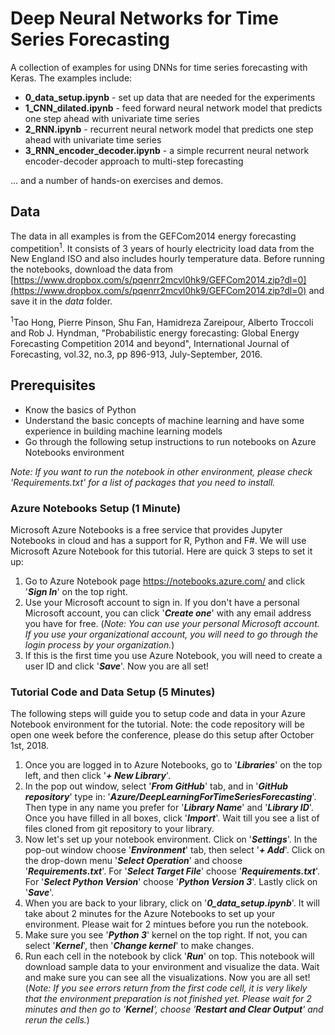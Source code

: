 # Deep Neural Networks for Time Series Forecasting

A collection of examples for using DNNs for time series forecasting with Keras. The examples include:

- **0_data_setup.ipynb** - set up data that are needed for the experiments
- **1_CNN_dilated.ipynb** - feed forward neural network model that predicts one step ahead with univariate time series
- **2_RNN.ipynb** - recurrent neural network model that predicts one step ahead with univariate time series
- **3_RNN_encoder_decoder.ipynb** - a simple recurrent neural network encoder-decoder approach to multi-step forecasting

... and a number of hands-on exercises and demos.


## Data

The data in all examples is from the GEFCom2014 energy forecasting competition<sup>1</sup>. It consists of 3 years of hourly electricity load data from the New England ISO and also includes hourly temperature data. Before running the notebooks, download the data from [https://www.dropbox.com/s/pqenrr2mcvl0hk9/GEFCom2014.zip?dl=0](https://www.dropbox.com/s/pqenrr2mcvl0hk9/GEFCom2014.zip?dl=0) and save it in the *data* folder.

<sup>1</sup>Tao Hong, Pierre Pinson, Shu Fan, Hamidreza Zareipour, Alberto Troccoli and Rob J. Hyndman, "Probabilistic energy forecasting: Global Energy Forecasting Competition 2014 and beyond", International Journal of Forecasting, vol.32, no.3, pp 896-913, July-September, 2016.


## Prerequisites

- Know the basics of Python
- Understand the basic concepts of machine learning and have some experience in building machine learning models
- Go through the following setup instructions to run notebooks on Azure Notebooks environment

*Note: If you want to run the notebook in other environment, please check 'Requirements.txt' for a list of packages that you need to install.*

### Azure Notebooks Setup (1 Minute)

Microsoft Azure Notebooks is a free service that provides Jupyter Notebooks in cloud and has a support for R, Python and F#. We will use Microsoft Azure Notebook for this tutorial. Here are quick 3 steps to set it up:

1. Go to Azure Notebook page https://notebooks.azure.com/ and click '***Sign In***' on the top right.
2. Use your Microsoft account to sign in. If you don't have a personal Microsoft account, you can click '***Create one***' with any email address you have for free. (*Note: You can use your personal Microsoft account. If you use your organizational account, you will need to go through the login process by your organization.*)
3. If this is the first time you use Azure Notebook, you will need to create a user ID and click '***Save***'. Now you are all set!


### Tutorial Code and Data Setup (5 Minutes)

The following steps will guide you to setup code and data in your Azure Notebook environment for the tutorial. Note: the code repository will be open one week before the conference, please do this setup after October 1st, 2018.

1. Once you are logged in to Azure Notebooks, go to '***Libraries***' on the top left, and then click '**_+ New Library_**'.
2. In the pop out window, select '***From GitHub***' tab, and in '***GitHub repository***' type in: '***Azure/DeepLearningForTimeSeriesForecasting***'. Then type in any name you prefer for '***Library Name***' and '***Library ID***'. Once you have filled in all boxes, click '***Import***'. Wait till you see a list of files cloned from git repository to your library.
3. Now let's set up your notebook environment. Click on '***Settings***'. In the pop-out window choose '***Environment***' tab, then select '**_+ Add_**'. Click on the drop-down menu '***Select Operation***' and choose '***Requirements.txt***'. For '***Select Target File***' choose '***Requirements.txt***'. For '***Select Python Version***' choose '***Python Version 3***'. Lastly click on '***Save***'.
4. When you are back to your library, click on '***0_data_setup.ipynb***'. It will take about 2 minutes for the Azure Notebooks to set up your environment. Please wait for 2 mintues before you run the notebook.
5. Make sure you see '***Python 3***' kernel on the top right. If not, you can select '***Kernel***', then '***Change kernel***' to make changes.
6. Run each cell in the notebook by click '***Run***' on top. This notebook will download sample data to your environment and visualize the data. Wait and make sure you can see all the visualizations. Now you are all set! (*Note: If you see errors return from the first code cell, it is very likely that the environment preparation is not finished yet. Please wait for 2 minutes and then go to '***Kernel***', choose '***Restart and Clear Output***' and rerun the cells.*) 
